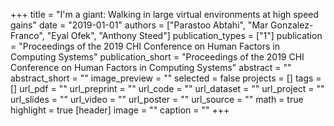+++
title = "I'm a giant: Walking in large virtual environments at high speed gains"
date = "2019-01-01"
authors = ["Parastoo Abtahi", "Mar Gonzalez-Franco", "Eyal Ofek", "Anthony Steed"]
publication_types = ["1"]
publication = "Proceedings of the 2019 CHI Conference on Human Factors in Computing Systems"
publication_short = "Proceedings of the 2019 CHI Conference on Human Factors in Computing Systems"
abstract = ""
abstract_short = ""
image_preview = ""
selected = false
projects = []
tags = []
url_pdf = ""
url_preprint = ""
url_code = ""
url_dataset = ""
url_project = ""
url_slides = ""
url_video = ""
url_poster = ""
url_source = ""
math = true
highlight = true
[header]
image = ""
caption = ""
+++
